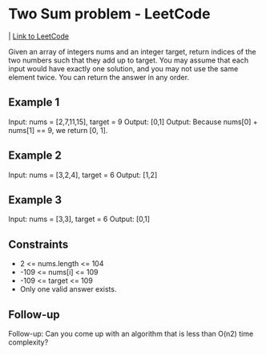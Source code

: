 # Two Sum problem - LeetCode

| [Link to LeetCode](https://leetcode.com/problems/two-sum/)

Given an array of integers nums and an integer target, return indices of the two numbers such that they add up to target.
You may assume that each input would have exactly one solution, and you may not use the same element twice.
You can return the answer in any order.

## Example 1

Input: nums = [2,7,11,15], target = 9
Output: [0,1]
Output: Because nums[0] + nums[1] == 9, we return [0, 1].

## Example 2

Input: nums = [3,2,4], target = 6
Output: [1,2]

## Example 3

Input: nums = [3,3], target = 6
Output: [0,1]

## Constraints

* 2 <= nums.length <= 104
* -109 <= nums[i] <= 109
* -109 <= target <= 109
* Only one valid answer exists.

## Follow-up

Follow-up: Can you come up with an algorithm that is less than O(n2) time complexity?
